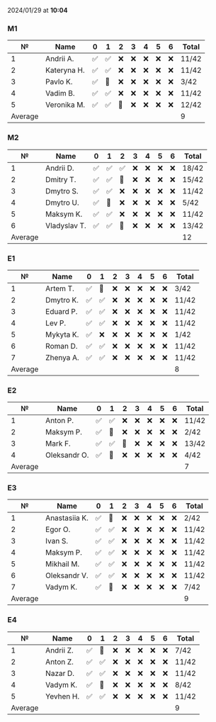 2024/01/29 at **10:04**
### M1
|№|Name|0|1|2|3|4|5|6|Total|
|-----|-----|-----|-----|-----|-----|-----|-----|-----|-----|
|1|Andrii A.|✅|✅|❌|❌|❌|❌|❌|11/42|
|2|Kateryna H.|✅|✅|❌|❌|❌|❌|❌|11/42|
|3|Pavlo K.|✅|🔄|❌|❌|❌|❌|❌|3/42|
|4|Vadim B.|✅|✅|❌|❌|❌|❌|❌|11/42|
|5|Veronika M.|✅|✅|🔄|❌|❌|❌|❌|12/42|
|Average|||||||||9|
### M2
|№|Name|0|1|2|3|4|5|6|Total|
|-----|-----|-----|-----|-----|-----|-----|-----|-----|-----|
|1|Andrii D.|✅|✅|✅|❌|❌|❌|❌|18/42|
|2|Dmitry T.|✅|✅|🔄|❌|❌|❌|❌|15/42|
|3|Dmytro S.|✅|✅|❌|❌|❌|❌|❌|11/42|
|4|Dmytro U.|✅|🔄|❌|❌|❌|❌|❌|5/42|
|5|Maksym K.|✅|✅|❌|❌|❌|❌|❌|11/42|
|6|Vladyslav T.|✅|✅|🔄|❌|❌|❌|❌|13/42|
|Average|||||||||12|
### E1
|№|Name|0|1|2|3|4|5|6|Total|
|-----|-----|-----|-----|-----|-----|-----|-----|-----|-----|
|1|Artem T.|✅|🔄|❌|❌|❌|❌|❌|3/42|
|2|Dmytro K.|✅|✅|❌|❌|❌|❌|❌|11/42|
|3|Eduard P.|✅|✅|❌|❌|❌|❌|❌|11/42|
|4|Lev P.|✅|✅|❌|❌|❌|❌|❌|11/42|
|5|Mykyta K.|✅|❌|❌|❌|❌|❌|❌|1/42|
|6|Roman D.|✅|✅|❌|❌|❌|❌|❌|11/42|
|7|Zhenya A.|✅|✅|❌|❌|❌|❌|❌|11/42|
|Average|||||||||8|
### E2
|№|Name|0|1|2|3|4|5|6|Total|
|-----|-----|-----|-----|-----|-----|-----|-----|-----|-----|
|1|Anton P.|✅|✅|❌|❌|❌|❌|❌|11/42|
|2|Maksym P.|✅|🔄|❌|❌|❌|❌|❌|2/42|
|3|Mark F.|✅|✅|🔄|❌|❌|❌|❌|13/42|
|4|Oleksandr O.|✅|🔄|❌|❌|❌|❌|❌|4/42|
|Average|||||||||7|
### E3
|№|Name|0|1|2|3|4|5|6|Total|
|-----|-----|-----|-----|-----|-----|-----|-----|-----|-----|
|1|Anastasiia K.|✅|🔄|❌|❌|❌|❌|❌|2/42|
|2|Egor O.|✅|✅|❌|❌|❌|❌|❌|11/42|
|3|Ivan S.|✅|✅|❌|❌|❌|❌|❌|11/42|
|4|Maksym P.|✅|✅|❌|❌|❌|❌|❌|11/42|
|5|Mikhail M.|✅|✅|❌|❌|❌|❌|❌|11/42|
|6|Oleksandr V.|✅|✅|❌|❌|❌|❌|❌|11/42|
|7|Vadym K.|✅|🔄|❌|❌|❌|❌|❌|7/42|
|Average|||||||||9|
### E4
|№|Name|0|1|2|3|4|5|6|Total|
|-----|-----|-----|-----|-----|-----|-----|-----|-----|-----|
|1|Andrii Z.|✅|🔄|❌|❌|❌|❌|❌|7/42|
|2|Anton Z.|✅|✅|❌|❌|❌|❌|❌|11/42|
|3|Nazar D.|✅|✅|❌|❌|❌|❌|❌|11/42|
|4|Vadym K.|✅|🔄|❌|❌|❌|❌|❌|8/42|
|5|Yevhen H.|✅|✅|❌|❌|❌|❌|❌|11/42|
|Average|||||||||9|
